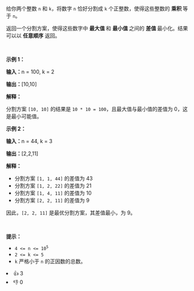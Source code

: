 <p>给你两个整数 <code>n</code> 和 <code>k</code>，将数字 <code>n</code> 恰好分割成 <code>k</code> 个正整数，使得这些整数的&nbsp;<strong>乘积&nbsp;</strong>等于 <code>n</code>。</p>

<p>返回一个分割方案，使得这些数字中&nbsp;<strong>最大值&nbsp;</strong>和&nbsp;<strong>最小值&nbsp;</strong>之间的&nbsp;<strong>差值&nbsp;</strong>最小化。结果可以以&nbsp;<strong>任意顺序</strong>&nbsp;返回。</p>

<p>&nbsp;</p>

<p><strong class="example">示例 1：</strong></p>

<div class="example-block"> 
 <p><strong>输入：</strong><span class="example-io">n = 100, k = 2</span></p> 
</div>

<p><strong>输出：</strong><span class="example-io">[10,10]</span></p>

<p><strong>解释：</strong></p>

<p>分割方案 <code>[10, 10]</code> 的结果是 <code>10 * 10 = 100</code>，且最大值与最小值的差值为 0，这是最小可能值。</p>

<p><strong class="example">示例 2：</strong></p>

<div class="example-block"> 
 <p><strong>输入：</strong><span class="example-io">n = 44, k = 3</span></p> 
</div>

<p><strong>输出：</strong><span class="example-io">[2,2,11]</span></p>

<p><strong>解释：</strong></p>

<ul> 
 <li>分割方案 <code>[1, 1, 44]</code> 的差值为 43</li> 
 <li>分割方案 <code>[1, 2, 22]</code> 的差值为 21</li> 
 <li>分割方案 <code>[1, 4, 11]</code> 的差值为 10</li> 
 <li>分割方案 <code>[2, 2, 11]</code> 的差值为 9</li> 
</ul>

<p>因此，<code>[2, 2, 11]</code> 是最优分割方案，其差值最小，为 9。</p>

<p>&nbsp;</p>

<p><strong>提示：</strong></p>

<ul> 
 <li><code>4 &lt;= n &lt;= 10<sup>5</sup></code></li> 
 <li><code>2 &lt;= k &lt;= 5</code></li> 
 <li><code>k</code> 严格小于 <code>n</code> 的正因数的总数。</li> 
</ul>

<div><li>👍 3</li><li>👎 0</li></div>